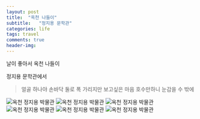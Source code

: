 ```yaml
---
layout: post
title:  "옥천 나들이"
subtitle:   "정지용 문학관"
categories: life
tags: travel
comments: true
header-img: 
---
```


날이 좋아서 옥천 나들이

정지용 문학관에서 

 > 얼골 하나야 
 > 손바닥 둘로
 > 폭 가리지만
 > 보고싶은 마음
 > 호수만하니
 > 눈감을 수 밖에

 ![옥천 정지용 박물관](https://youngsungson.github.io/assets/img/life/travel/20210418-life-travel-okcheon1.jpg)
 ![옥천 정지용 박물관](https://youngsungson.github.io/assets/img/life/travel/20210418-life-travel-okcheon2.jpg)
 ![옥천 정지용 박물관](https://youngsungson.github.io/assets/img/life/travel/20210418-life-travel-okcheon3.jpg)
 ![옥천 정지용 박물관](https://youngsungson.github.io/assets/img/life/travel/20210418-life-travel-okcheon4.jpg)
 ![옥천 정지용 박물관](https://youngsungson.github.io/assets/img/life/travel/20210418-life-travel-okcheon5.jpg)
 ![옥천 정지용 박물관](https://youngsungson.github.io/assets/img/life/travel/20210418-life-travel-okcheon6.jpg)
 
 
 
